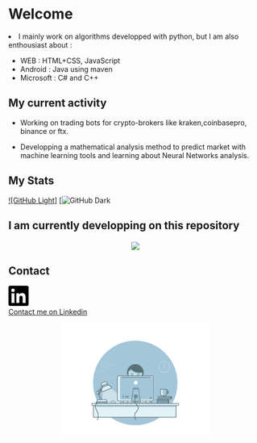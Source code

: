 # Welcome


<li> I mainly work on algorithms developped with python, but I am also enthousiast about : </li>

<ul style="list-style: url('/media/examples/rocket.svg');">
<li> WEB : HTML+CSS, JavaScript</li>
<li> Android : Java using maven </li>
<li> Microsoft : C# and C++ </li>
</ul>



My current activity
------------

- Working on trading bots for crypto-brokers like kraken,coinbasepro, binance or ftx.

- Developping a mathematical analysis method to predict market with machine learning tools and learning about Neural Networks analysis.

My Stats
------------

<p align="center">

</p>

[![GitHub Light]](https://github-readme-stats.vercel.app/api?username=hugodemenez&show_icons=true&title_color=2c3e50&icon_color=2c3e50&text_color=2c3e50&bg_color=ffffff&hide=["stars"]"#gh-light-mode-only)
[![GitHub Dark](https://github-readme-stats.vercel.app/api?username=hugodemenez&show_icons=true&title_color=ffffff&icon_color=ffffff&text_color=ffffff&bg_color=000000&hide=["stars"]"#gh-dark-mode-only)

I am currently developping on this repository
------------

<p align="center">
  <a align="left" href="https://github.com/hugodemenez/EasyTrading" title="EasyTrading"><img align="center" width="500px" src="https://github-readme-stats.vercel.app/api/pin/?username=SteinPrograms&repo=base-php-website&title_color=2c3e50&icon_color=2c3e50&text_color=2c3e50&bg_color=ffffff"></a>
</p>

Contact
------------
<p align=center >

<a href="https://www.linkedin.com/in/hugo-demenez-6b017217a/" ><img src="https://github.com/hugodemenez/hugodemenez/blob/main/assets/linkedin.svg" alt="Linkedin_hugodemenez" height="40" width="40" /><br>Contact me on Linkedin</a>

</p>

<p align="center">
<img src="https://github.com/hugodemenez/hugodemenez/blob/main/assets/gif.gif" alt="coding" width="300px"  style="border-radius: 10px;"/>
</p>
